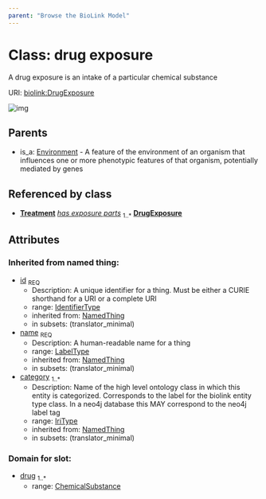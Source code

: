 ```yaml
---
parent: "Browse the BioLink Model"
---
```



# Class: drug exposure


A drug exposure is an intake of a particular chemical substance

URI: [biolink:DrugExposure](https://w3id.org/biolink/vocab/DrugExposure)

![img](images/DrugExposure.png)

## Parents

 *  is_a: [Environment](Environment.md) - A feature of the environment of an organism that influences one or more phenotypic features of that organism, potentially mediated by genes

## Referenced by class

 *  **[Treatment](Treatment.md)** *[has exposure parts](has_exposure_parts.md)*  <sub>1..*</sub>  **[DrugExposure](DrugExposure.md)**

## Attributes


### Inherited from named thing:

 * [id](id.md)  <sub>REQ</sub>
    * Description: A unique identifier for a thing. Must be either a CURIE shorthand for a URI or a complete URI
    * range: [IdentifierType](IdentifierType.md)
    * inherited from: [NamedThing](NamedThing.md)
    * in subsets: (translator_minimal)
 * [name](name.md)  <sub>REQ</sub>
    * Description: A human-readable name for a thing
    * range: [LabelType](LabelType.md)
    * inherited from: [NamedThing](NamedThing.md)
    * in subsets: (translator_minimal)
 * [category](category.md)  <sub>1..*</sub>
    * Description: Name of the high level ontology class in which this entity is categorized. Corresponds to the label for the biolink entity type class. In a neo4j database this MAY correspond to the neo4j label tag
    * range: [IriType](IriType.md)
    * inherited from: [NamedThing](NamedThing.md)
    * in subsets: (translator_minimal)

### Domain for slot:

 * [drug](drug.md)  <sub>1..*</sub>
    * range: [ChemicalSubstance](ChemicalSubstance.md)
